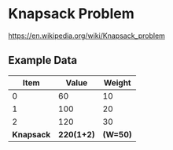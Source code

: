 # Knapsack Problem

https://en.wikipedia.org/wiki/Knapsack_problem

## Example Data

| Item | Value | Weight |
| ------------- | ------------- | ------------- |
| 0 | 60 | 10 |
| 1 | 100 | 20 |
| 2 | 120 | 30 |
| **Knapsack** | **220(1+2)** |**(W=50)** |
